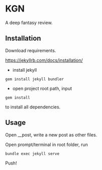 # KGN

A deep fantasy review.

## Installation

Download requirements.

https://jekyllrb.com/docs/installation/


- install jekyll
```
gem install jekyll bundler

```

- open project root path, input 
```
gem install
```
to install all dependencies.

## Usage

Open __post, write a new post as other files.

Open prompt/terminal in root folder, run

```
bundle exec jekyll serve
```

Push!
